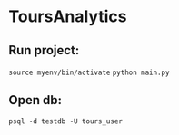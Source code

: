 # ToursAnalytics

## Run project:
`source myenv/bin/activate`
`python main.py`

## Open db:
`psql -d testdb -U tours_user`